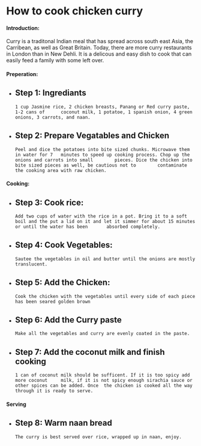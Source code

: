 # How to cook chicken curry

#### Introduction:
Curry is a traditonal Indian meal that has spread across south east Asia, the Carribean, as well as Great Britain. Today, there are more curry restaurants in London than in New Dehli. It is a delicous and easy dish to cook that can easily feed a family with some left over.

#### Preperation:

- ## Step 1: Ingrediants
      1 cup Jasmine rice, 2 chicken breasts, Panang or Red curry paste, 1-2 cans of      coconut milk, 1 potatoe, 1 spanish onion, 4 green onions, 3 carrots, and naan.
- ## Step 2: Prepare Vegatables and Chicken
      Peel and dice the potatoes into bite sized chunks. Microwave them in water for 7   minutes to speed up cooking process. Chop up the onions and carrots into small        pieces. Dice the chicken into bite sized pieces as well, be cautious not to        contaminate the cooking area with raw chicken.
#### Cooking:
- ## Step 3: Cook rice:
      Add two cups of water with the rice in a pot. Bring it to a soft boil and the put a lid on it and let it simmer for about 15 minutes or until the water has been       absorbed completely.


- ## Step 4: Cook Vegetables:
      Sautee the vegetables in oil and butter until the onions are mostly translucent.

- ## Step 5: Add the Chicken:
      Cook the chicken with the vegetables until every side of each piece has been seared golden brown
- ## Step 6: Add the Curry paste
      Make all the vegetables and curry are evenly coated in the paste.

- ## Step 7: Add the coconut milk and finish cooking
      1 can of coconut milk should be sufficent. If it is too spicy add more coconut     milk, if it is not spicy enough sirachia sauce or other spices can be added. Once  the chicken is cooked all the way through it is ready to serve.

#### Serving

- ## Step 8: Warm naan bread
      The curry is best served over rice, wrapped up in naan, enjoy.




